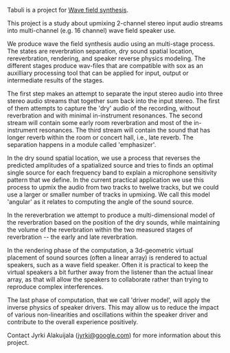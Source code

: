 Tabuli is a project for [Wave field synthesis](https://en.wikipedia.org/wiki/Wave_field_synthesis).

This project is a study about upmixing 2-channel stereo input audio streams into
multi-channel (e.g. 16 channel) wave field speaker use.

We produce wave the field synthesis audio using an multi-stage process. The
states are reverbration separation, dry sound spatial location, rereverbration,
rendering, and speaker reverse physics modeling. The different stages produce
wav-files that are compatible with sox as an auxilliary processing tool that can
be applied for input, output or intermediate results of the stages. 

The first step makes an attempt to separate the input stereo audio into three
stereo audio streams that together sum back into the input stereo. The first of
them attempts to capture the 'dry' audio of the recording, without reverbration
and with minimal in-instrument resonances. The second stream will contain some
early room reverbration and most of the in-instrument resonances. 
The third stream will contain the sound that has longer reverb within the room
or concert hall, i.e., late reverb. The separation happens in a module called
'emphasizer'.

In the dry sound spatial location, we use a process that reverses the predicted
amplitudes of a spatialized source and tries to finds an optimal single source
for each frequency band to explain a microphone sensitivity pattern that we
define. In the current practical application we use this process to upmix the
audio from two tracks to twelwe tracks, but we could use a larger or smaller
number of tracks in upmixing. We call this model 'angular' as it relates to
computing the angle of the sound source.

In the rereverbration we attempt to produce a multi-dimensional model of the
reverbration based on the position of the dry sounds, while maintaining the
volume of the reverbration within the two measured stages of reverbration -- the
early and late reverbration.

In the rendering phase of the computation, a 3d-geometric virtual placement of
sound sources (often a linear array) is rendered to actual speakers, such as a
wave field speaker. Often it is practical to keep the virtual speakers a bit
further away from the listener than the actual linear array, as that will allow
the speakers to collaborate rather than trying to reproduce complex
interferences.

The last phase of computation, that we call 'driver model', will apply the
inverse physics of speaker drivers. This may allow us to reduce the impact of
various non-linearities and oscillations within the speaker driver and
contribute to the overall experience positively.

Contact Jyrki Alakuijala (jyrki@google.com) for more information about this
project.
